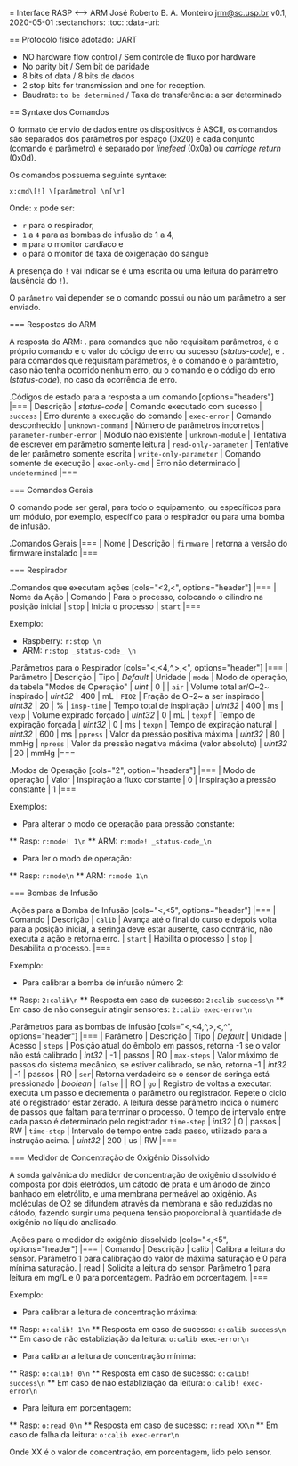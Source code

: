 = Interface RASP <--> ARM
José Roberto B. A. Monteiro <jrm@sc.usp.br>
v0.1, 2020-05-01
:sectanchors:
:toc:
:data-uri:

== Protocolo físico adotado: UART

* NO hardware flow control / Sem controle de fluxo por hardware
* No parity bit / Sem bit de paridade
* 8 bits of data / 8 bits de dados
* 2 stop bits for transmission and one for reception.
* Baudrate: `to be determined` / Taxa de transferência: a ser determinado

== Syntaxe dos Comandos

O formato de envio de dados entre os dispositivos é ASCII, os comandos são separados dos parâmetros por espaço (0x20) e cada conjunto (comando e parâmetro) é separado por _linefeed_ (0x0a) ou _carriage return_ (0x0d).

Os comandos possuema seguinte syntaxe:

`x:cmd\[!] \[parâmetro] \n[\r]`

Onde: `x` pode ser:

* `r` para o respirador,
* `1` a `4` para as bombas de infusão de 1 a 4,
* `m` para o monitor cardíaco e
* `o` para o monitor de taxa de oxigenação do sangue

A presença do `!` vai indicar se é uma escrita ou uma leitura do parâmetro (ausência do `!`).

O `parâmetro` vai depender se o comando possui ou não um parâmetro a ser enviado.

=== Respostas do ARM

A resposta do ARM:
. para comandos que não requisitam parâmetros, é o próprio comando e o valor do código de erro ou sucesso (_status-code_), e
. para comandos que requisitam parâmetros, é o comando e o parâmtetro, caso não tenha ocorrido nenhum erro, ou o comando e o código do erro (_status-code_), no caso da ocorrência de erro.

.Códigos de estado para a resposta a um comando
[options="headers"]
|===
| Descrição | _status-code_
| Comando executado com sucesso | `success`
| Erro durante a execução do comando | `exec-error`
| Comando desconhecido | `unknown-command`
| Número de parâmetros incorretos | `parameter-number-error`
| Módulo não existente | `unknown-module`
| Tentativa de escrever em parâmetro somente leitura | `read-only-parameter`
| Tentative de ler parâmetro somente escrita | `write-only-parameter`
| Comando somente de execução | `exec-only-cmd`
| Erro não determinado | `undetermined`
|===

=== Comandos Gerais

O comando pode ser geral, para todo o equipamento, ou específicos para um módulo, por exemplo, específico para o respirador ou para uma bomba de infusão.

.Comandos Gerais
|===
| Nome | Descrição
| `firmware` | retorna a versão do firmware instalado
|===

=== Respirador

.Comandos que executam ações
[cols="<2,<", options="header"]
|===
| Nome da Ação | Comando
| Para o processo, colocando o cilindro na posição inicial | `stop`
| Inicia o processo | `start`
|===

Exemplo:

* Raspberry: `r:stop \n`
* ARM: `r:stop _status-code_ \n`

.Parâmetros para o Respirador
[cols="<,<4,^,>,<", options="header"]
|===
| Parâmetro | Descrição | Tipo | _Default_ | Unidade
| `mode` | Modo de operação, da tabela "Modos de Operação" | _uint_ | 0 |
| `air` | Volume total ar/O~2~ inspirado | _uint32_ | 400 | mL
| `FIO2` | Fração de O~2~ a ser inspirado | _uint32_ | 20 | %
| `insp-time` | Tempo total de inspiração | _uint32_ | 400 | ms
| `vexp`  | Volume expirado forçado | _uint32_ | 0 | mL
| `texpf` | Tempo de expiração forçada | _uint32_ | 0 | ms
| `texpn` | Tempo de expiração natural | _uint32_ | 600 | ms
| `ppress` | Valor da pressão positiva máxima | _uint32_ | 80 | mmHg
| `npress` | Valor da pressão negativa máxima (valor absoluto) | _uint32_ | 20 | mmHg
|===

.Modos de Operação
[cols="2", option="headers"]
|===
| Modo de operação | Valor
| Inspiração a fluxo constante | 0
| Inspiração a pressão constante | 1
|===

Exemplos:

* Para alterar o modo de operação para pressão constante:

** Rasp: `r:mode! 1\n`
** ARM: `r:mode! _status-code_\n`

* Para ler o modo de operação:

** Rasp: `r:mode\n`
** ARM: `r:mode 1\n`

=== Bombas de Infusão

.Ações para a Bomba de Infusão
[cols="<,<5", options="header"]
|===
| Comando | Descrição
| `calib` | Avança até o final do curso e depois volta para a posição inicial, a seringa deve estar ausente, caso contrário, não executa a ação e retorna erro.
| `start` | Habilita o processo
| `stop` | Desabilita o processo.
|===

Exemplo:

* Para calibrar a bomba de infusão número 2:

** Rasp: `2:calib\n`
** Resposta em caso de sucesso: `2:calib success\n`
** Em caso de não conseguir atingir sensores: `2:calib exec-error\n`

.Parâmetros para as bombas de infusão
[cols="<,<4,^,>,<,^", options="header"]
|===
| Parâmetro | Descrição | Tipo | _Default_ | Unidade | Acesso
| `steps` | Posição atual do êmbolo em passos, retorna -1 se o valor não está calibrado  | _int32_ | -1 | passos | RO
| `max-steps` | Valor máximo de passos do sistema mecânico, se estiver calibrado, se não, retorna -1 | _int32_ | -1 | passos | RO
| `ser`| Retorna verdadeiro se o sensor de seringa está pressionado | _boolean_ | `false` | | RO
| `go` | Registro de voltas a executar: executa um passo e decrementa o parâmetro ou registrador. Repete o ciclo até o registrador estar zerado. A leitura desse parâmetro indica o número de passos que faltam para terminar o processo. O tempo de intervalo entre cada passo é determinado pelo registrador `time-step` | _int32_ | 0 | passos | RW
| `time-step` | Intervalo de tempo entre cada passo, utilizado para a instrução acima. | _uint32_ | 200 | us | RW 
|===

=== Medidor de Concentração de Oxigênio Dissolvido

A sonda galvânica do medidor de concentração de oxigênio dissolvido é composta por dois eletrôdos, um cátodo de prata e um ânodo de zinco banhado em eletrólito, e uma membrana permeável ao oxigênio. As moléculas de O2 se difundem através da membrana e são reduzidas no cátodo, fazendo surgir uma pequena tensão proporcional à quantidade de oxigênio no líquido analisado.

.Ações para o medidor de oxigênio dissolvido
[cols="<,<5", options="header"]
|===
| Comando | Descrição
| calib | Calibra a leitura do sensor. Parâmetro 1 para calibração do valor de máxima saturação e 0 para mínima saturação.
| read	| Solicita a leitura do sensor. Parâmetro 1 para leitura em mg/L e 0 para porcentagem. Padrão em porcentagem.
|===

Exemplo:

* Para calibrar a leitura de concentração máxima:

** Rasp: `o:calib! 1\n`
** Resposta em caso de sucesso: `o:calib success\n`
** Em caso de não establiziação da leitura: `o:calib exec-error\n`

* Para calibrar a leitura de concentração mínima:

** Rasp: `o:calib! 0\n`
** Resposta em caso de sucesso: `o:calib! success\n`
** Em caso de não establiziação da leitura: `o:calib! exec-error\n`

* Para leitura em porcentagem:

** Rasp: `o:read 0\n`
** Resposta em caso de sucesso: `r:read XX\n`
** Em caso de falha da leitura: `o:calib exec-error\n`

Onde XX é o valor de concentração, em porcentagem, lido pelo sensor.
